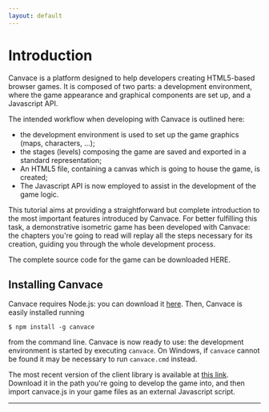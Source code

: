 ```yaml
---
layout: default
---
```


# Introduction
Canvace is a platform designed to help developers creating HTML5-based browser games.
It is composed of two parts: a development environment, where the game appearance and graphical components are set up, and a Javascript API.

The intended workflow when developing with Canvace is outlined here:
- the development environment is used to set up the game graphics (maps, characters, ...);
- the stages (levels) composing the game are saved and exported in a standard representation;
- An HTML5 file, containing a canvas which is going to house the game, is created;
- The Javascript API is now employed to assist in the development of the game logic.

This tutorial aims at providing a straightforward but complete introduction to the most important features introduced by Canvace. For better fulfilling this task, a demonstrative isometric game has been developed with Canvace: the chapters you're going to read will replay all the steps necessary for its creation, guiding you through the whole development process.

The complete source code for the game can be downloaded HERE.

## Installing Canvace
Canvace requires Node.js: you can download it [here](http://nodejs.org/download/). Then, Canvace is easily installed running

    $ npm install -g canvace
    
from the command line. Canvace is now ready to use: the development environment is started by executing `canvace`. On Windows, if `canvace` cannot be found it may be necessary to run `canvace.cmd` instead.

The most recent version of the client library is available at [this link](http://www.canvace.com/download). Download it in the path you're going to develop the game into, and then import canvace.js in your game files as an external Javascript script.

----------------------------
